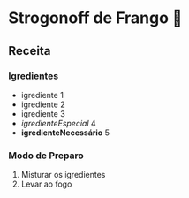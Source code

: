 # Strogonoff de Frango :chicken:

## Receita

### Igredientes

- igrediente 1
- igrediente 2
- igrediente 3
- _igredienteEspecial_ 4
- **igredienteNecessário** 5

### Modo de Preparo

1. Misturar os igredientes
2. Levar ao fogo
